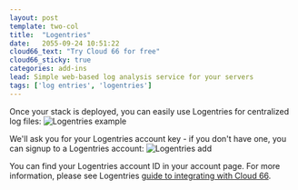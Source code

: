```yaml
---
layout: post
template: two-col
title:  "Logentries"
date:   2055-09-24 10:51:22
cloud66_text: "Try Cloud 66 for free"
cloud66_sticky: true
categories: add-ins
lead: Simple web-based log analysis service for your servers
tags: ['log entries', 'logentries']
---
```


Once your stack is deployed, you can easily use Logentries for centralized log files:
![Logentries example](http://cdn.cloud66.com/images/help/addin_logentries.png)

We'll ask you for your Logentries account key - if you don't have one, you can signup to a Logentries account:
![Logentries add](http://cdn.cloud66.com/images/help/addin_example_logentries.png)

You can find your Logentries account ID in your account page. For more information, please see Logentries [guide to integrating with Cloud 66](https://logentries.com/doc/cloud66/).